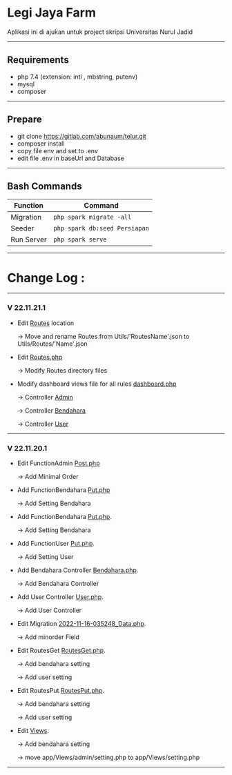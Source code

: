 # Legi Jaya Farm

Aplikasi ini di ajukan untuk project skripsi Universitas Nurul Jadid

---

## Requirements

- php 7.4 (extension: intl , mbstring, putenv)
- mysql
- composer

---

## Prepare

- git clone https://gitlab.com/abunaum/telur.git
- composer install
- copy file env and set to .env
- edit file .env in baseUrl and Database

---

## Bash Commands

| Function   | Command                       |
| ---------- | ----------------------------- |
| Migration  | `php spark migrate -all`      |
| Seeder     | `php spark db:seed Persiapan` |
| Run Server | `php spark serve`             |

---

# Change Log :

---

### V 22.11.21.1

- Edit [Routes](https://gitlab.com/abunaum/telur/-/blob/main/app/Utils/Routes) location

  -> Move and rename Routes from Utils/'RoutesName'.json to Utils/Routes/'Name'.json

- Edit [Routes.php](https://gitlab.com/abunaum/telur/-/blob/main/app/Config/Roures.php)

  -> Modify Routes directory files

- Modify dashboard views file for all rules [dashboard.php](https://gitlab.com/abunaum/telur/-/blob/main/app/Views/dashboard)

  -> Controller [Admin](https://gitlab.com/abunaum/telur/-/blob/main/app/Controllers/Admin.php)

  -> Controller [Bendahara](https://gitlab.com/abunaum/telur/-/blob/main/app/Controllers/Bendahara.php)

  -> Controller [User](https://gitlab.com/abunaum/telur/-/blob/main/app/Controllers/Admin.php)

---

### V 22.11.20.1

- Edit FunctionAdmin [Post.php](https://gitlab.com/abunaum/telur/-/blob/main/app/Controllers/FunctionAdmin/Post.php)

  -> Add Minimal Order

- Add FunctionBendahara [Put.php](https://gitlab.com/abunaum/telur/-/blob/main/app/Controllers/FunctionBendahara/Put.php)

  -> Add Setting Bendahara

- Add FunctionBendahara [Put.php](https://gitlab.com/abunaum/telur/-/blob/main/app/Controllers/FunctionBendahara/Put.php).

  -> Add Setting Bendahara

- Add FunctionUser [Put.php](https://gitlab.com/abunaum/telur/-/blob/main/app/Controllers/FunctionUser/Put.php).

  -> Add Setting User

- Add Bendahara Controller [Bendahara.php](https://gitlab.com/abunaum/telur/-/blob/main/app/Controllers/Bendahara.php).

  -> Add Bendahara Controller

- Add User Controller [User.php](https://gitlab.com/abunaum/telur/-/blob/main/app/Controllers/User.php).

  -> Add User Controller

- Edit Migration [2022-11-16-035248_Data.php](https://gitlab.com/abunaum/telur/-/blob/main/app/Database/Migrations/2022-11-16-035248_Data.php).

  -> Add minorder Field

- Edit RoutesGet [RoutesGet.php](https://gitlab.com/abunaum/telur/-/blob/main/app/Utils/RoutesGet.json).

  -> Add bendahara setting

  -> Add user setting

- Edit RoutesPut [RoutesPut.php](https://gitlab.com/abunaum/telur/-/blob/main/app/Utils/RoutesPut.json).

  -> Add bendahara setting

  -> Add user setting

- Edit [Views](https://gitlab.com/abunaum/telur/-/blob/main/app/Views).

  -> Add bendahara setting

  -> move app/Views/admin/setting.php to app/Views/setting.php

---
